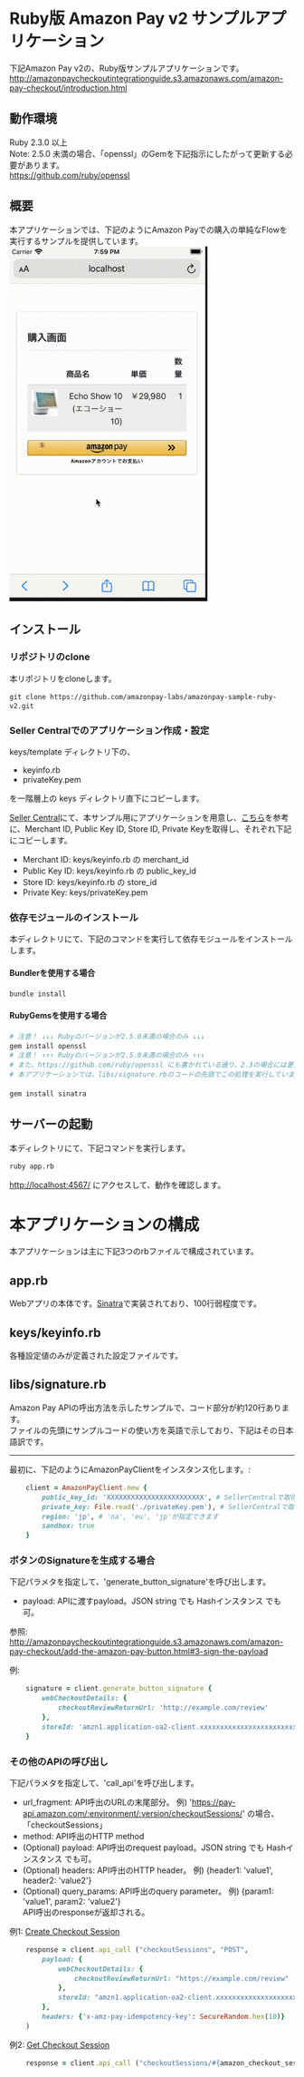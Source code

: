 # Ruby版 Amazon Pay v2 サンプルアプリケーション
下記Amazon Pay v2の、Ruby版サンプルアプリケーションです。  
http://amazonpaycheckoutintegrationguide.s3.amazonaws.com/amazon-pay-checkout/introduction.html

## 動作環境
Ruby 2.3.0 以上  
Note: 2.5.0 未満の場合、「openssl」のGemを下記指示にしたがって更新する必要があります。  
https://github.com/ruby/openssl  

## 概要
本アプリケーションでは、下記のようにAmazon Payでの購入の単純なFlowを実行するサンプルを提供しています。  
<img src="images/checkout-flow.gif" width="350">  

## インストール

### リポジトリのclone
本リポジトリをcloneします。  
```
git clone https://github.com/amazonpay-labs/amazonpay-sample-ruby-v2.git
```

### Seller Centralでのアプリケーション作成・設定
keys/template ディレクトリ下の、
  - keyinfo.rb  
  - privateKey.pem

を一階層上の keys ディレクトリ直下にコピーします。  

[Seller Central](https://sellercentral.amazon.co.jp/)にて、本サンプル用にアプリケーションを用意し、[こちら](https://amazonpaycheckoutintegrationguide.s3.amazonaws.com/amazon-pay-checkout/get-set-up-for-integration.html#4-get-your-public-key-id)を参考に、Merchant ID, Public Key ID, Store ID, Private Keyを取得し、それぞれ下記にコピーします。
  * Merchant ID: keys/keyinfo.rb の merchant_id
  * Public Key ID: keys/keyinfo.rb の public_key_id
  * Store ID: keys/keyinfo.rb の store_id
  * Private Key: keys/privateKey.pem

### 依存モジュールのインストール
本ディレクトリにて、下記のコマンドを実行して依存モジュールをインストールします。

#### Bundlerを使用する場合
```sh
bundle install
```

#### RubyGemsを使用する場合
```sh
# 注意！ ↓↓↓ Rubyのバージョンが2.5.0未満の場合のみ ↓↓↓
gem install openssl
# 注意！ ↑↑↑ Rubyのバージョンが2.5.0未満の場合のみ ↑↑↑
# また、https://github.com/ruby/openssl にも書かれている通り、2.3の場合には更にソースで「gem 'openssl'」を実行してgemを有効化する必要もあります。
# 本アプリケーションでは、libs/signature.rbのコードの先頭でこの処理を実行しています。

gem install sinatra
```

## サーバーの起動
本ディレクトリにて、下記コマンドを実行します。
```sh
ruby app.rb
```

[http://localhost:4567/](http://localhost:4567/) にアクセスして、動作を確認します。

# 本アプリケーションの構成

本アプリケーションは主に下記3つのrbファイルで構成されています。  

## app.rb
Webアプリの本体です。[Sinatra](http://sinatrarb.com/)で実装されており、100行弱程度です。

## keys/keyinfo.rb
各種設定値のみが定義された設定ファイルです。

## libs/signature.rb
Amazon Pay APIの呼出方法を示したサンプルで、コード部分が約120行あります。  
ファイルの先頭にサンプルコードの使い方を英語で示しており、下記はその日本語訳です。 

--- 

最初に、下記のようにAmazonPayClientをインスタンス化します。:  
```ruby
    client = AmazonPayClient.new {
        public_key_id: 'XXXXXXXXXXXXXXXXXXXXXXXX', # SellerCentralで取得したpublick key ID
        private_key: File.read('./privateKey.pem'), # SellerCentralで取得したprivate key
        region: 'jp', # 'na', 'eu', 'jp'が指定できます
        sandbox: true
    }
```

### ボタンのSignatureを生成する場合
下記パラメタを指定して、'generate_button_signature'を呼び出します。
 - payload: APIに渡すpayload。JSON string でも Hashインスタンス でも可。  

参照: http://amazonpaycheckoutintegrationguide.s3.amazonaws.com/amazon-pay-checkout/add-the-amazon-pay-button.html#3-sign-the-payload

例:  
```ruby
    signature = client.generate_button_signature {
        webCheckoutDetails: {
            checkoutReviewReturnUrl: 'http://example.com/review'
        },
        storeId: 'amzn1.application-oa2-client.xxxxxxxxxxxxxxxxxxxxxxxxxxxxxxx'
    }
```

### その他のAPIの呼び出し

下記パラメタを指定して、'call_api'を呼び出します。  
 - url_fragment: API呼出のURLの末尾部分。 例) 'https://pay-api.amazon.com/:environment/:version/checkoutSessions/' の場合、「checkoutSessions」
 - method: API呼出のHTTP method
 - (Optional) payload: API呼出のrequest payload。JSON string でも Hashインスタンス でも可。  
 - (Optional) headers: API呼出のHTTP header。 例) {header1: 'value1', header2: 'value2'}
 - (Optional) query_params: API呼出のquery parameter。 例) {param1: 'value1', param2: 'value2'}  
 API呼出のresponseが返却される。  

例1: [Create Checkout Session](http://amazonpaycheckoutintegrationguide.s3.amazonaws.com/amazon-pay-api-v2/checkout-session.html#create-checkout-session)  

```ruby
    response = client.api_call ("checkoutSessions", "POST",
        payload: {
            webCheckoutDetails: {
                checkoutReviewReturnUrl: "https://example.com/review"
            },
            storeId: "amzn1.application-oa2-client.xxxxxxxxxxxxxxxxxxxxxxxxxxxxxxx"
        },
        headers: {'x-amz-pay-idempotency-key': SecureRandom.hex(10)}
    )
```

例2: [Get Checkout Session](http://amazonpaycheckoutintegrationguide.s3.amazonaws.com/amazon-pay-api-v2/checkout-session.html#get-checkout-session)  

```ruby
    response = client.api_call ("checkoutSessions/#{amazon_checkout_session_id}", 'GET')
```
